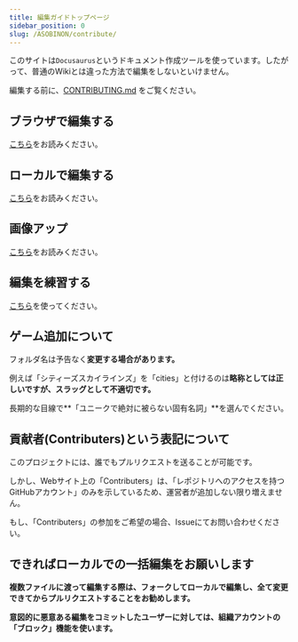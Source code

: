 ```yaml
---
title: 編集ガイドトップページ
sidebar_position: 0
slug: /ASOBINON/contribute/
---
```


このサイトは`Docusaurus`というドキュメント作成ツールを使っています。したがって、普通のWikiとは違った方法で編集をしないといけません。

編集する前に、[CONTRIBUTING.md](https://github.com/sasigume/asobinon/blob/main/CONTRIBUTING.md) をご覧ください。

## ブラウザで編集する

[こちら](./browser/)をお読みください。

## ローカルで編集する

[こちら](./local/)をお読みください。

## 画像アップ

[こちら](./image/)をお読みください。

## 編集を練習する

[こちら](./test/)を使ってください。

## ゲーム追加について

フォルダ名は予告なく**変更する場合があります。**

例えば「シティーズスカイラインズ」を「cities」と付けるのは**略称としては正しいですが、スラッグとして不適切です。**

長期的な目線で**「ユニークで絶対に被らない固有名詞」**を選んでください。

## 貢献者(Contributers)という表記について

このプロジェクトには、誰でもプルリクエストを送ることが可能です。

しかし、Webサイト上の「Contributers」は、「レポジトリへのアクセスを持つGitHubアカウント」のみを示しているため、運営者が追加しない限り増えません。

もし、「Contributers」の参加をご希望の場合、Issueにてお問い合わせください。

## できればローカルでの一括編集をお願いします

**複数ファイルに渡って編集する際は、フォークしてローカルで編集し、全て変更できてからプルリクエストすることをお勧めします。**

**意図的に悪意ある編集をコミットしたユーザーに対しては、組織アカウントの「ブロック」機能を使います。**
